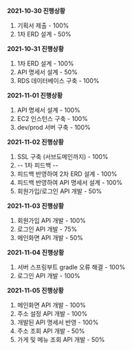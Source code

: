 **2021-10-30 진행상황**
1. 기획서 제출 - 100%
2. 1차 ERD 설계 - 50%

**2021-10-31 진행상황**
1. 1차 ERD 설계 - 100%
2. API 명세서 설계 - 50%
3. RDS 데이터베이스 구축 - 100%

**2021-11-01 진행상황**
1. API 명세서 설계 - 100%
2. EC2 인스턴스 구축 - 100%
3. dev/prod 서버 구축 - 100%

**2021-11-02 진행상황**
1. SSL 구축 (서브도메인까지) - 100%
2. -- 1차 피드백 --
3. 피드백 반영하여 2차 ERD 설계 - 100%
4. 피드백 반영하여 API 명세서 설계 - 100%
5. 회원가입/로그인 API 개발 - 50%

**2021-11-03 진행상황**
1. 회원가입 API 개발 - 100%
2. 로그인 API 개발 - 75%
3. 메인화면 API 개발 - 50%

**2021-11-04 진행상황**
1. 서버 스프링부트 gradle 오류 해결 - 100%
2. 로그인 API 개발 - 100%

**2021-11-05 진행상황**
1. 메인화면 API 개발 - 100%
2. 주소 설정 API 개발 - 100%
3. 개발된 API 명세서 반영 - 100%
4. 주소 조회 API 개발 - 50%
5. 가게 및 메뉴 조회 API 개발 - 50%
